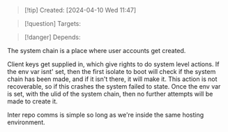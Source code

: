 
>[!tip] Created: [2024-04-10 Wed 11:47]

>[!question] Targets: 

>[!danger] Depends: 

The system chain is a place where user accounts get created.

Client keys get supplied in, which give rights to do system level actions.
If the env var isnt' set, then the first isolate to boot will check if the system chain has been made, and if it isn't there, it will make it.  This action is not recoverable, so if this crashes the system failed to state.  Once the env var is set, with the ulid of the system chain, then no further attempts will be made to create it.

Inter repo comms is simple so long as we're inside the same hosting environment.